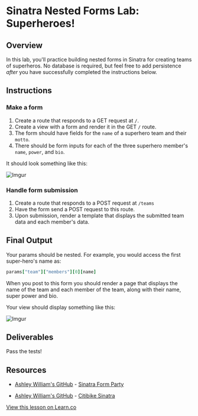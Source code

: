 # Sinatra Nested Forms Lab: Superheroes!

## Overview

In this lab, you'll practice building nested forms in Sinatra for creating teams of superheros. No database is required, but feel free to add persistence *after* you have successfully completed the instructions below.

## Instructions

### Make a form

1. Create a route that responds to a GET request at `/`.
2. Create a view with a form and render it in the GET `/` route.
3. The form should have fields for the `name` of a superhero team and their `motto`.
4. There should be form inputs for each of the three superhero member's `name`, `power`, and `bio`.

It should look something like this:

![Imgur](http://i.imgur.com/zrbFWNE.png?1)

### Handle form submission

1. Create a route that responds to a POST request at `/teams`
2. Have the form send a POST request to this route.
2. Upon submission, render a template that displays the submitted team data and each member's data.

## Final Output

Your params should be nested. For example, you would access the first super-hero's name as:

```ruby
params["team"]["members"][0][name]
```

When you post to this form you should render a page that displays the name of the team and each member of the team, along with their name, super power and bio.

Your view should display something like this:

![Imgur](http://i.imgur.com/SzO0phP.png?1)

## Deliverables

Pass the tests!

## Resources
* [Ashley William's GitHub](https://github.com/ashleygwilliams/) - [Sinatra Form Party](https://github.com/ashleygwilliams/sinatra-form-party)

* [Ashley William's GitHub](https://github.com/ashleygwilliams/) - [Citibike Sinatra](https://github.com/ashleygwilliams/citibike-sinatra)

<a href='https://learn.co/lessons/super-sinatra-forms' data-visibility='hidden'>View this lesson on Learn.co</a>
